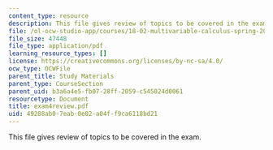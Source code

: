 ```yaml
---
content_type: resource
description: This file gives review of topics to be covered in the exam.
file: /ol-ocw-studio-app/courses/18-02-multivariable-calculus-spring-2006/49288ab07eab0e02a04ff9ca6118bd21_exam4review.pdf
file_size: 47448
file_type: application/pdf
learning_resource_types: []
license: https://creativecommons.org/licenses/by-nc-sa/4.0/
ocw_type: OCWFile
parent_title: Study Materials
parent_type: CourseSection
parent_uid: b3a6a4e5-fb07-28ff-2059-c545024d0061
resourcetype: Document
title: exam4review.pdf
uid: 49288ab0-7eab-0e02-a04f-f9ca6118bd21
---
```

This file gives review of topics to be covered in the exam.